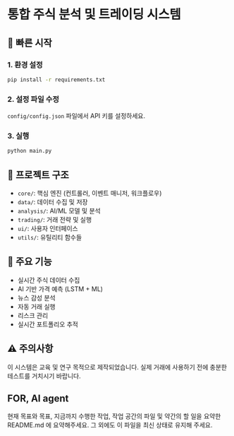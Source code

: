 # 통합 주식 분석 및 트레이딩 시스템

## 🚀 빠른 시작

### 1. 환경 설정
```bash
pip install -r requirements.txt
```

### 2. 설정 파일 수정
`config/config.json` 파일에서 API 키를 설정하세요.

### 3. 실행
```bash
python main.py
```

## 📁 프로젝트 구조

- `core/`: 핵심 엔진 (컨트롤러, 이벤트 매니저, 워크플로우)
- `data/`: 데이터 수집 및 저장
- `analysis/`: AI/ML 모델 및 분석
- `trading/`: 거래 전략 및 실행
- `ui/`: 사용자 인터페이스
- `utils/`: 유틸리티 함수들

## 🔧 주요 기능

- 실시간 주식 데이터 수집
- AI 기반 가격 예측 (LSTM + ML)
- 뉴스 감성 분석
- 자동 거래 실행
- 리스크 관리
- 실시간 포트폴리오 추적

## ⚠️ 주의사항

이 시스템은 교육 및 연구 목적으로 제작되었습니다.
실제 거래에 사용하기 전에 충분한 테스트를 거치시기 바랍니다.

## FOR, AI agent
현재 목표와 목표, 지금까지 수행한 작업, 작업 공간의 파일 및 약간의 할 일을 요약한 README.md 에 요약해주세요.
그 외에도 이 파일을 최신 상태로 유지해 주세요.
